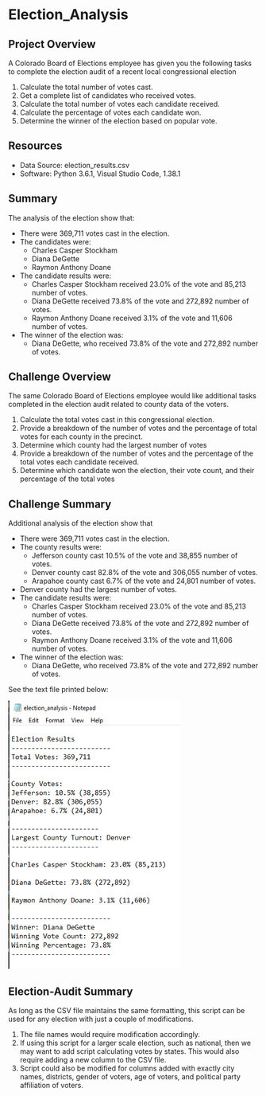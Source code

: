 # Election_Analysis

## Project Overview
A Colorado Board of Elections employee has given you the following tasks to complete the election audit of a recent local congressional election

1. Calculate the total number of votes cast.
2. Get a complete list of candidates who received votes.
3. Calculate the total number of votes each candidate received.
4. Calculate the percentage of votes each candidate won.
5. Determine the winner of the election based on popular vote.

## Resources
- Data Source: election_results.csv
- Software: Python 3.6.1, Visual Studio Code, 1.38.1

## Summary
The analysis of the election show that:
- There were 369,711 votes cast in the election.
- The candidates were:
  - Charles Casper Stockham
  - Diana DeGette
  - Raymon Anthony Doane
- The candidate results were:
  - Charles Casper Stockham received 23.0% of the vote and 85,213 number of votes.
  - Diana DeGette received 73.8% of the vote and 272,892 number of votes.
  - Raymon Anthony Doane received 3.1% of the vote and 11,606 number of votes.
- The winner of the election was:
  - Diana DeGette, who received 73.8% of the vote and 272,892 number of votes.

## Challenge Overview
The same Colorado Board of Elections employee would like additional tasks completed in the election audit related to county data of the voters.

1. Calculate the total votes cast in this congressional election.
2. Provide a breakdown of the number of votes and the percentage of total votes for each county in the precinct.
3. Determine which county had the largest number of votes
4. Provide a breakdown of the number of votes and the percentage of the total votes each candidate received.
5. Determine which candidate won the election, their vote count, and their percentage of the total votes

## Challenge Summary
Additional analysis of the election show that
- There were 369,711 votes cast in the election.
- The county results were:
  - Jefferson county cast 10.5% of the vote and 38,855 number of votes.
  - Denver county cast 82.8% of the vote and 306,055 number of votes.
  - Arapahoe county cast 6.7% of the vote and 24,801 number of votes.
- Denver county had the largest number of votes.
- The candidate results were:
  - Charles Casper Stockham received 23.0% of the vote and 85,213 number of votes.
  - Diana DeGette received 73.8% of the vote and 272,892 number of votes.
  - Raymon Anthony Doane received 3.1% of the vote and 11,606 number of votes.
- The winner of the election was:
  - Diana DeGette, who received 73.8% of the vote and 272,892 number of votes.

See the text file printed below:

![Election Analysis Results](./analysis/Text_File.png)

## Election-Audit Summary
As long as the CSV file maintains the same formatting, this script can be used for any election with just a couple of modifications.

1. The file names would require modification accordingly.
2. If using this script for a larger scale election, such as national, then we may want to add script calculating votes by states. This would also require adding a new column to the CSV file.
3. Script could also be modified for columns added with exactly city names, districts, gender of voters, age of voters, and political party affiliation of voters.
